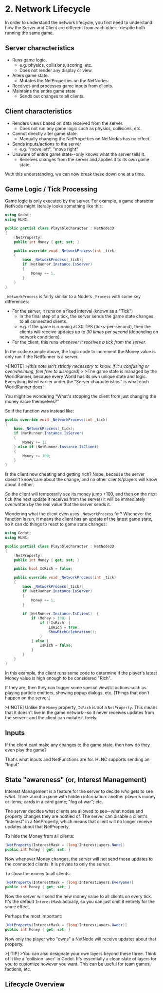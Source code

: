 # 2. Network Lifecycle
In order to understand the network lifecycle, you first need to understand how the Server and Client are different from each other--despite both running the same game.
## Server characteristics
* Runs game logic.
	* e.g. physics, collisions, scoring, etc.
	* Does not render any display or view.
* Alters game state.
	* Mutates the NetProperties on the NetNodes.
* Receives and processes game inputs from clients.
* Maintains the entire game state
	* Sends out changes to all clients.

## Client characteristics
* Renders views based on data received from the server.
	* Does not run any game logic such as physics, collisions, etc.
* Cannot directly alter game state.
	* Manually changing the NetProperties on NetNodes has no effect.
* Sends inputs/actions to the server
	* e.g. "move left", "move right"
* Unaware of entire game state--only knows what the server tells it.
	* Receives changes from the server and applies it to its own game state.


With this understanding, we can now break these down one at a time.
## Game Logic / Tick Processing

Game logic is only executed by the server. For example, a game character NetNode might literally looks something like this:

```cs
using Godot;
using HLNC;

public partial class PlayableCharacter : NetNode3D
{
	[NetProperty]
	public int Money { get; set; }

	public override void _NetworkProcess(int _tick)
	{
		base._NetworkProcess(_tick);
		if (NetRunner.Instance.IsServer)
		{
			Money += 1;
		}
	}
}
```

`_NetworkProcess` is fairly similar to a Node's `_Process` with some key differences:
* For the server, it runs on a fixed interval (known as a "Tick")
	* In the final step of a tick, the server sends the game state changes to all connected clients.
	* e.g. if the game is running at 30 TPS (ticks-per-second), then the clients will receive updates up to *30 times per second* (depending on network conditions).
* For the client, this runs _whenever it receives a tick from the server_.

In the code example above, the logic code to increment the Money value is only run if the NetRunner is a server.

&gt;[!NOTE]
&gt;_(this note isn't strictly necessary to know. if it's confusing or overwhelming, feel free to disregard)_
&gt;
&gt;The game state is managed by the WorldRunner, because every World has its own unique state and logic. Everything listed earlier under the "Server characteristics" is what each WorldRunner does!

You might be wondering "What's stopping the client from just changing the money value themselves?"

So if the function was instead like:
```cs
public override void _NetworkProcess(int _tick)
{
	base._NetworkProcess(_tick);
	if (NetRunner.Instance.IsServer)
	{
		Money += 1;
	} else if (NetRunner.Instance.IsClient)
	{
		Money += 100;
	}
}
```

Is the client now cheating and getting rich? Nope, because the server doesn't know/care about the change, and no other clients/players will know about it either.

So the client will temporarily see its money jump +100, and then on the next tick (the next update it receives from the server) it will be immediately overwritten by the real value that the server sends it.

Wondering what the client even uses `_NetworkProcess` for? Whenever the function is run, it means the client has an update of the latest game state, so it can do things to react to game state changes:

```cs
using Godot;
using HLNC;

public partial class PlayableCharacter : NetNode3D
{
	[NetProperty]
	public int Money { get; set; }

	public bool IsRich = false;

	public override void _NetworkProcess(int _tick)
	{
		base._NetworkProcess(_tick);
		if (NetRunner.Instance.IsServer)
		{
			Money += 1;
		}
		
		if (NetRunner.Instance.IsClient)  {
			if (Money > 100) {
				if (!IsRich) {
					IsRich = true;
					ShowRichCelebration();
				} 
			} else {
				IsRich = false;
			}
		}
	}
}
```

In this example, the client runs some code to determine if the player's latest Money value is high enough to be considered "Rich".

If they are, then they can trigger some special view/UI actions such as playing particle emitters, showing popup dialogs, etc. (Things that don't happen on the server.)

&gt;[!NOTE]
 Unlike the `Money` property, `IsRich` is not a `NetProperty`. This means that it doesn't live in the game network--so it never receives updates from the server--and the client can mutate it freely.

## Inputs
If the client cant make any changes to the game state, then how do they even play the game?

That's what inputs and NetFunctions are for. HLNC supports sending an "Input"
## State "awareness" (or, Interest Management)
Interest Management is a feature for the server to decide _who_ gets to see _what._ Think about a game with hidden information: another player's money or items; cards in a card game; "fog of war"; etc.

The server decides what clients are allowed to see--what nodes and property changes they are notified of. The server can disable a client's "interest" in a NetProperty, which means that client will no longer receive updates about that NetProperty.

To hide the Money from all clients:
```cs
[NetProperty(InterestMask = (long)InterestLayers.None)]
public int Money { get; set; }
```

Now whenever Money changes, the server will not send those updates to the connected clients. It is private to only the server.

To show the money to all clients:
```cs
[NetProperty(InterestMask = (long)InterestLayers.Everyone)]
public int Money { get; set; }
```

Now the server will send the new money value to all clients on every tick. It's the default `InterestMask` actually, so you can just omit it entirely for the same effect.

Perhaps the most important:
```cs
[NetProperty(InterestMask = (long)InterestLayers.Owner)]
public int Money { get; set; }
```

Now only the player who "owns" a NetNode will receive updates about that property.

&gt;[!TIP]
&gt;You can also designate your own layers beyond these three. Think of it like a 'collision layer' in Godot. It's essentially a clean slate of layers for you to customize however you want. This can be useful for team games, factions, etc.

## Lifecycle Overview
